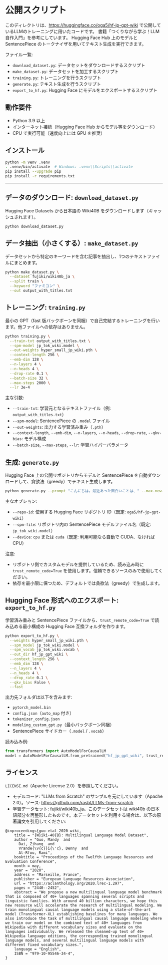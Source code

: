 # 公開スクリプト

このディレクトリは、https://huggingface.co/oga5/hf-jp-gpt-wiki で公開しているLLMのトレーニングに用いたコードです。
書籍「つくりながら学ぶ！LLM 自作入門」を参考にしています。
Hugging Face Hub 上のモデルと SentencePiece のトークナイザを用いてテキスト生成を実行できます。

ファイル一覧:
- `download_dataset.py`: データセットをダウンロードするスクリプト
- `make_dataset.py`: データセットを加工するスクリプト
- `training.py`: トレーニングを行うスクリプト
- `generate.py`: テキスト生成を行うスクリプト
- `export_to_hf.py`: Hugging Face にモデルをエクスポートするスクリプト

## 動作要件

- Python 3.9 以上
- インターネット接続（Hugging Face Hub からモデル等をダウンロード）
- CPU で実行可能（速度向上には GPU を推奨）

## インストール

```bash
python -m venv .venv
. .venv/bin/activate  # Windows: .venv\\Scripts\\activate
pip install --upgrade pip
pip install -r requirements.txt
```

---

## データのダウンロード: `download_dataset.py`

Hugging Face Datasets から日本語の Wiki40B をダウンロードします（キャッシュされます）。

```bash
python download_dataset.py
```

## データ抽出（小さくする）: `make_dataset.py`

データセットから特定のキーワードを含む記事を抽出し、1つのテキストファイルにまとめます。

```bash
python make_dataset.py \
  --dataset fujiki/wiki40b_ja \
  --split train \
  --keyword "ファミコン" \
  --out output_with_titles.txt
```

## トレーニング: `training.py`

最小の GPT（fast 版バックボーンを同梱）で自己完結するトレーニングを行います。他ファイルへの依存はありません。

```bash
python training.py \
  --train-txt output_with_titles.txt \
  --spm-model jp_tok_wiki.model \
  --out-weights hyper_small_jp_wiki.pth \
  --context-length 256 \
  --emb-dim 128 \
  --n-layers 4 \
  --n-heads 4 \
  --drop-rate 0.1 \
  --batch-size 32 \
  --max-steps 2000 \
  --lr 3e-4
```

主な引数:

- `--train-txt`: 学習元となるテキストファイル（例: `output_with_titles.txt`）
- `--spm-model`: SentencePiece の `.model` ファイル
- `--out-weights`: 出力する学習済み重み（`.pth`）
- `--context-length`, `--emb-dim`, `--n-layers`, `--n-heads`, `--drop-rate`, `--qkv-bias`: モデル構成
- `--batch-size`, `--max-steps`, `--lr`: 学習ハイパーパラメータ

## 生成: `generate.py`

Hugging Face 上の公開リポジトリからモデルと SentencePiece を自動ダウンロードして、貪欲法（greedy）でテキスト生成します。

```bash
python generate.py --prompt "こんにちは。最近あった面白いことは、" --max-new-tokens 50
```

主なオプション:

- `--repo-id`: 使用する Hugging Face リポジトリ ID（既定: `oga5/hf-jp-gpt-wiki`）
- `--spm-file`: リポジトリ内の SentencePiece モデルファイル名（既定: `jp_tok_wiki.model`）
- `--device`: `cpu` または `cuda`（既定: 利用可能なら自動で CUDA、なければ CPU）

注意:

- リポジトリ側でカスタムモデルを提供しているため、読み込み時に `trust_remote_code=True` を使用します。信頼できるソースのみで使用してください。
- 依存を最小限に保つため、デフォルトでは貪欲法（greedy）で生成します。

## Hugging Face 形式へのエクスポート: `export_to_hf.py`

学習済み重みと SentencePiece ファイルから、`trust_remote_code=True` で読み込める最小構成の Hugging Face 互換フォルダを作ります。

```bash
python export_to_hf.py \
  --weights hyper_small_jp_wiki.pth \
  --spm_model jp_tok_wiki.model \
  --spm_vocab jp_tok_wiki.vocab \
  --out_dir hf_jp_gpt_wiki \
  --context_length 256 \
  --emb_dim 128 \
  --n_layers 4 \
  --n_heads 4 \
  --drop_rate 0.1 \
  --qkv_bias False \
  --fast
```

出力先フォルダは以下を含みます:

- `pytorch_model.bin`
- `config.json`（`auto_map` 付き）
- `tokenizer_config.json`
- `modeling_custom_gpt.py`（最小バックボーン同梱）
- SentencePiece サイドカー（`.model` / `.vocab`）

読み込み例:

```python
from transformers import AutoModelForCausalLM
model = AutoModelForCausalLM.from_pretrained("hf_jp_gpt_wiki", trust_remote_code=True)
```

## ライセンス

`LICENSE.md`（Apache License 2.0）を参照してください。

- モデルコード: "LLMs from Scratch" のサンプルを元にしています（Apache 2.0）。ソース: https://github.com/rasbt/LLMs-from-scratch
- 学習データセット: [fujiki/wiki40b_ja](https://huggingface.co/datasets/fujiki/wiki40b_ja)。このデータセットは wiki40b の日本語部分を再整形したものです。本データセットを利用する場合は、以下の原著論文を引用してください:

```
@inproceedings{guo-etal-2020-wiki,
    title = "{W}iki-40{B}: Multilingual Language Model Dataset",
    author = "Guo, Mandy  and
      Dai, Zihang  and
      Vrande{\v{c}}i{\'c}, Denny  and
      Al-Rfou, Rami",
    booktitle = "Proceedings of the Twelfth Language Resources and Evaluation Conference",
    month = may,
    year = "2020",
    address = "Marseille, France",
    publisher = "European Language Resources Association",
    url = "https://aclanthology.org/2020.lrec-1.297",
    pages = "2440--2452",
    abstract = "We propose a new multilingual language model benchmark that is composed of 40+ languages spanning several scripts and linguistic families. With around 40 billion characters, we hope this new resource will accelerate the research of multilingual modeling. We train monolingual causal language models using a state-of-the-art model (Transformer-XL) establishing baselines for many languages. We also introduce the task of multilingual causal language modeling where we train our model on the combined text of 40+ languages from Wikipedia with different vocabulary sizes and evaluate on the languages individually. We released the cleaned-up text of 40+ Wikipedia language editions, the corresponding trained monolingual language models, and several multilingual language models with different fixed vocabulary sizes.",
    language = "English",
    ISBN = "979-10-95546-34-4",
}
```
